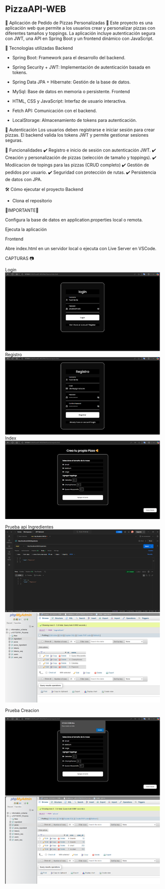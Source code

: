 # PizzaAPI-WEB

🍕 Aplicación de Pedido de Pizzas Personalizadas 🍕
Este proyecto es una aplicación web que permite a los usuarios crear y personalizar pizzas con diferentes tamaños y toppings. La aplicación incluye autenticación segura con JWT, una API en Spring Boot y un frontend dinámico con JavaScript.

🚀 Tecnologías utilizadas
Backend

- Spring Boot: Framework para el desarrollo del backend.
- Spring Security + JWT: Implementación de autenticación basada en tokens.
- Spring Data JPA + Hibernate: Gestión de la base de datos.
- MySql: Base de datos en memoria o persistente.
Frontend

- HTML, CSS y JavaScript: Interfaz de usuario interactiva.
- Fetch API: Comunicación con el backend.
- LocalStorage: Almacenamiento de tokens para autenticación.

🔐 Autenticación
Los usuarios deben registrarse e iniciar sesión para crear pizzas. El backend valida los tokens JWT y permite gestionar sesiones seguras.

📌 Funcionalidades
✔️ Registro e inicio de sesión con autenticación JWT.
✔️ Creación y personalización de pizzas (selección de tamaño y toppings).
✔️ Modiicacion de topings para las pizzas (CRUD completo)
✔️ Gestión de pedidos por usuario.
✔️ Seguridad con protección de rutas.
✔️ Persistencia de datos con JPA.

🛠 Cómo ejecutar el proyecto
Backend

- Clona el repositorio

🚧IMPORTANTE🚧

Configura la base de datos en application.properties local o remota.

Ejecuta la aplicación


Frontend

Abre index.html en un servidor local o ejecuta con Live Server en VSCode.

CAPTURAS 📷

Login
![Login del Programa](CAPTURAS/Login.png)
Registro
![Registro del Programa](CAPTURAS/Registro.png)
Index
![Index del programa zona de pedidos](CAPTURAS/Index.png)

Prueba api Ingredientes
![IngredienteAgregado](CAPTURAS/IngredienteAgregado.png)
![IngredienteCreado](CAPTURAS/Ingrediente%20Creado.png)

Prueba Creacion

![Pizza Creada](CAPTURAS/CreacionExito.png)
![Pizza Creada en la BD](CAPTURAS/SQLpizzasCreadas.png)